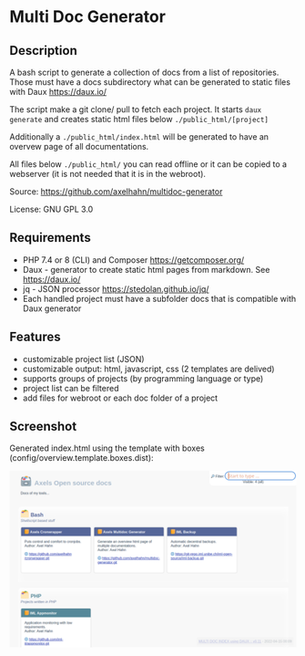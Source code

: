 # Multi Doc Generator #

## Description ##

A bash script to generate a collection of docs
from a list of repositories. Those must have a docs
subdirectory what can be generated to static files
with Daux <https://daux.io/>

The script make a git clone/ pull to fetch each project.
It starts `daux generate` and creates static html files
below `./public_html/[project]` 

Additionally a `./public_html/index.html` will be generated to have an overvew page of all documentations.

All files below `./public_html/` you can read offline or it can be copied to a webserver (it is not needed that it is in the webroot).

Source: https://github.com/axelhahn/multidoc-generator

License: GNU GPL 3.0

## Requirements ##

* PHP 7.4 or 8 (CLI) and Composer <https://getcomposer.org/>
* Daux - generator to create static html pages from markdown. See <https://daux.io/>
* jq - JSON processor <https://stedolan.github.io/jq/>
* Each handled project must have a subfolder docs that is compatible with Daux generator

## Features ##

* customizable project list (JSON)
* customizable output: html, javascript, css (2 templates are delived)
* supports groups of projects (by programming language or type)
* project list can be filtered
* add files for webroot or each doc folder of a project

## Screenshot ##

Generated index.html using the template with boxes (config/overview.template.boxes.dist):

![Screenshot: Boxes](./images/page_boxes.png)
